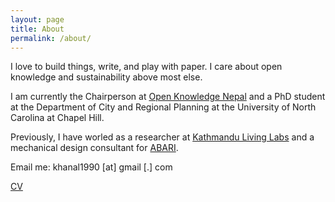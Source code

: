 ```yaml
---
layout: page
title: About
permalink: /about/
---
```


I love to build things, write, and play with paper. I care about open knowledge and sustainability above most else. 

I am currently the Chairperson at [Open Knowledge Nepal](http://oknp.org) and a PhD student at the Department of City and Regional Planning at the University of North Carolina at Chapel Hill.

Previously, I have worled as a researcher at [Kathmandu Living Labs](http://kathmandulivinglabs.org) and a mechanical design consultant for [ABARI](http://abari.earth). 

Email me: khanal1990 [at] gmail [.] com 

[CV](http://kshitizkhanal.com.np/cv) 
